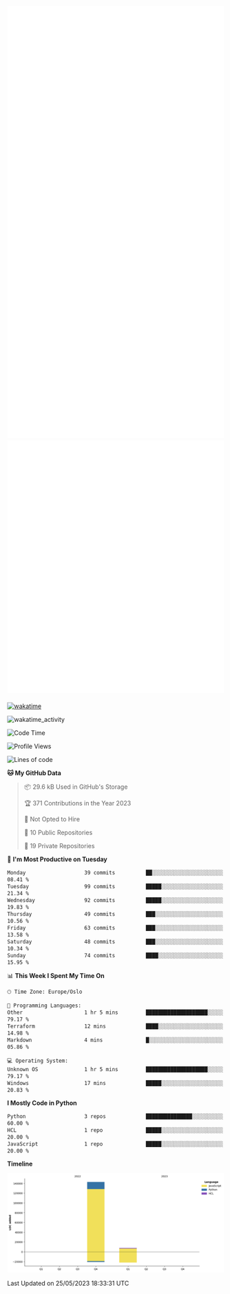 ![Metrics](/metrics.svg)![Additional metrics](metrics.additional.svg)
----------------------------------------------------------------------------------------------------------------------------------------------------

[![wakatime](https://wakatime.com/badge/user/139c3dc8-b99d-475a-b6b4-e7663d03add8.svg)](https://wakatime.com/@139c3dc8-b99d-475a-b6b4-e7663d03add8)

![wakatime_activity](https://wakatime.com/share/@merca/d0fb6363-0f77-40ae-9525-9b9347ed2e36.svg)

<!--START_SECTION:waka-->
![Code Time](http://img.shields.io/badge/Code%20Time-6%2C646%20hrs%2015%20mins-blue)

![Profile Views](http://img.shields.io/badge/Profile%20Views-0-blue)

![Lines of code](https://img.shields.io/badge/From%20Hello%20World%20I%27ve%20Written-150.4%20thousand%20lines%20of%20code-blue)

**🐱 My GitHub Data** 

> 📦 29.6 kB Used in GitHub's Storage 
 > 
> 🏆 371 Contributions in the Year 2023
 > 
> 🚫 Not Opted to Hire
 > 
> 📜 10 Public Repositories 
 > 
> 🔑 19 Private Repositories 
 > 
📅 **I'm Most Productive on Tuesday** 

```text
Monday                   39 commits          ██░░░░░░░░░░░░░░░░░░░░░░░   08.41 % 
Tuesday                  99 commits          █████░░░░░░░░░░░░░░░░░░░░   21.34 % 
Wednesday                92 commits          █████░░░░░░░░░░░░░░░░░░░░   19.83 % 
Thursday                 49 commits          ███░░░░░░░░░░░░░░░░░░░░░░   10.56 % 
Friday                   63 commits          ███░░░░░░░░░░░░░░░░░░░░░░   13.58 % 
Saturday                 48 commits          ███░░░░░░░░░░░░░░░░░░░░░░   10.34 % 
Sunday                   74 commits          ████░░░░░░░░░░░░░░░░░░░░░   15.95 % 
```


📊 **This Week I Spent My Time On** 

```text
🕑︎ Time Zone: Europe/Oslo

💬 Programming Languages: 
Other                    1 hr 5 mins         ████████████████████░░░░░   79.17 % 
Terraform                12 mins             ████░░░░░░░░░░░░░░░░░░░░░   14.98 % 
Markdown                 4 mins              █░░░░░░░░░░░░░░░░░░░░░░░░   05.86 % 

💻 Operating System: 
Unknown OS               1 hr 5 mins         ████████████████████░░░░░   79.17 % 
Windows                  17 mins             █████░░░░░░░░░░░░░░░░░░░░   20.83 % 
```

**I Mostly Code in Python** 

```text
Python                   3 repos             ███████████████░░░░░░░░░░   60.00 % 
HCL                      1 repo              █████░░░░░░░░░░░░░░░░░░░░   20.00 % 
JavaScript               1 repo              █████░░░░░░░░░░░░░░░░░░░░   20.00 % 
```



**Timeline**

![Lines of Code chart](https://raw.githubusercontent.com/merca/merca/current/assets/bar_graph.png)


 Last Updated on 25/05/2023 18:33:31 UTC
<!--END_SECTION:waka-->
